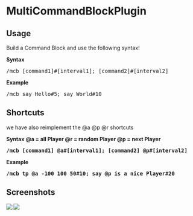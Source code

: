MultiCommandBlockPlugin
=======================


## Usage
Build a Command Block and use the following syntax!

<strong>Syntax</strong>
<pre>
/mcb [command1]#[interval1]; [command2]#[interval2]
</pre>

<strong>Example</strong>
<pre>
/mcb say Hello#5; say World#10
</pre>

## Shortcuts
we have also reimplement the @a @p @r shortcuts

<strong>Syntax</strong>
<b />
@a = all Player
@r = random Player
@p = next Player

<pre>
/mcb [command1] @a#[interval1]; [command2] @p#[interval2]
</pre>


<strong>Example</strong>

<pre>
/mcb tp @a -100 100 50#10; say @p is a nice Player#20
</pre>

## Screenshots

<img src="https://raw.github.com/memoryleakx/MultiCommandBlockPlugin/master/screenshots/screen01.png" border="0">
<b/>
<img src="https://raw.github.com/memoryleakx/MultiCommandBlockPlugin/master/screenshots/screen01.png" border="0">
